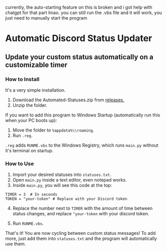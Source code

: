 currently, the auto-starting feature on this is broken and i got help with chatgpt for that part lmao. you can still run the .vbs file and it will work, you just need to manually start the program

# Automatic Discord Status Updater
## Update your custom status automatically on a customizable timer

### How to Install
It's a very simple installation.
1. Download the Automated-Statuses.zip from [releases.](https://github.com/meilaleinalainengithub/Automated-Status/releases)
2. Unzip the folder.

If you want to add this program to Windows Startup (automatically run this when your PC boots up):
1. Move the folder to ```%appdata%\\roaming```.
2. Run ```.reg```.

```.reg``` adds ```RUNME.vbs``` to the Windows Registry, which runs ```main.py``` without it's terminal on startup. 

### How to Use
1. Import your desired statuses into ```statuses.txt```.
2. Open ```main.py``` inside a text editor, even notepad works.
3. Inside ```main.py```, you will see this code at the top: 
```
TIMER = 3  # In seconds
TOKEN = "your-token" # Replace with your Discord token 
```
4. Replace the number next to ```TIMER``` with the amount of time between status changes, and replace ```"your-token``` with your discord token.

3. Run ```RUNME.vbs```.

That's it! You are now cycling between custom status messages! To add more, just add them into ```statuses.txt``` and the program will automatically use them.
